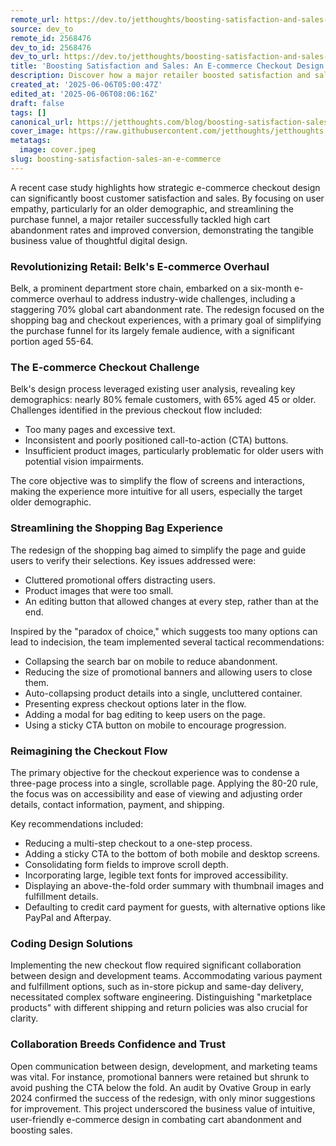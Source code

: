 ```yaml
---
remote_url: https://dev.to/jetthoughts/boosting-satisfaction-and-sales-an-e-commerce-checkout-design-case-study-335a
source: dev_to
remote_id: 2568476
dev_to_id: 2568476
dev_to_url: https://dev.to/jetthoughts/boosting-satisfaction-and-sales-an-e-commerce-checkout-design-case-study-335a
title: 'Boosting Satisfaction and Sales: An E-commerce Checkout Design Case Study'
description: Discover how a major retailer boosted satisfaction and sales by redesigning its e-commerce checkout flow, focusing on user empathy and streamlining the purchase process.
created_at: '2025-06-06T05:00:47Z'
edited_at: '2025-06-06T08:06:16Z'
draft: false
tags: []
canonical_url: https://jetthoughts.com/blog/boosting-satisfaction-sales-an-e-commerce/
cover_image: https://raw.githubusercontent.com/jetthoughts/jetthoughts.github.io/master/content/blog/boosting-satisfaction-sales-an-e-commerce/cover.jpeg
metatags:
  image: cover.jpeg
slug: boosting-satisfaction-sales-an-e-commerce
---
```

A recent case study highlights how strategic e-commerce checkout design can significantly boost customer satisfaction and sales. By focusing on user empathy, particularly for an older demographic, and streamlining the purchase funnel, a major retailer successfully tackled high cart abandonment rates and improved conversion, demonstrating the tangible business value of thoughtful digital design.

### Revolutionizing Retail: Belk's E-commerce Overhaul

Belk, a prominent department store chain, embarked on a six-month e-commerce overhaul to address industry-wide challenges, including a staggering 70% global cart abandonment rate. The redesign focused on the shopping bag and checkout experiences, with a primary goal of simplifying the purchase funnel for its largely female audience, with a significant portion aged 55-64.

### The E-commerce Checkout Challenge

Belk's design process leveraged existing user analysis, revealing key demographics: nearly 80% female customers, with 65% aged 45 or older. Challenges identified in the previous checkout flow included:

*   Too many pages and excessive text.
*   Inconsistent and poorly positioned call-to-action (CTA) buttons.
*   Insufficient product images, particularly problematic for older users with potential vision impairments.

The core objective was to simplify the flow of screens and interactions, making the experience more intuitive for all users, especially the target older demographic.

### Streamlining the Shopping Bag Experience

The redesign of the shopping bag aimed to simplify the page and guide users to verify their selections. Key issues addressed were:

*   Cluttered promotional offers distracting users.
*   Product images that were too small.
*   An editing button that allowed changes at every step, rather than at the end.

Inspired by the "paradox of choice," which suggests too many options can lead to indecision, the team implemented several tactical recommendations:

*   Collapsing the search bar on mobile to reduce abandonment.
*   Reducing the size of promotional banners and allowing users to close them.
*   Auto-collapsing product details into a single, uncluttered container.
*   Presenting express checkout options later in the flow.
*   Adding a modal for bag editing to keep users on the page.
*   Using a sticky CTA button on mobile to encourage progression.

### Reimagining the Checkout Flow

The primary objective for the checkout experience was to condense a three-page process into a single, scrollable page. Applying the 80-20 rule, the focus was on accessibility and ease of viewing and adjusting order details, contact information, payment, and shipping.

Key recommendations included:

*   Reducing a multi-step checkout to a one-step process.
*   Adding a sticky CTA to the bottom of both mobile and desktop screens.
*   Consolidating form fields to improve scroll depth.
*   Incorporating large, legible text fonts for improved accessibility.
*   Displaying an above-the-fold order summary with thumbnail images and fulfillment details.
*   Defaulting to credit card payment for guests, with alternative options like PayPal and Afterpay.

### Coding Design Solutions

Implementing the new checkout flow required significant collaboration between design and development teams. Accommodating various payment and fulfillment options, such as in-store pickup and same-day delivery, necessitated complex software engineering. Distinguishing "marketplace products" with different shipping and return policies was also crucial for clarity.

### Collaboration Breeds Confidence and Trust

Open communication between design, development, and marketing teams was vital. For instance, promotional banners were retained but shrunk to avoid pushing the CTA below the fold. An audit by Ovative Group in early 2024 confirmed the success of the redesign, with only minor suggestions for improvement. This project underscored the business value of intuitive, user-friendly e-commerce design in combating cart abandonment and boosting sales.